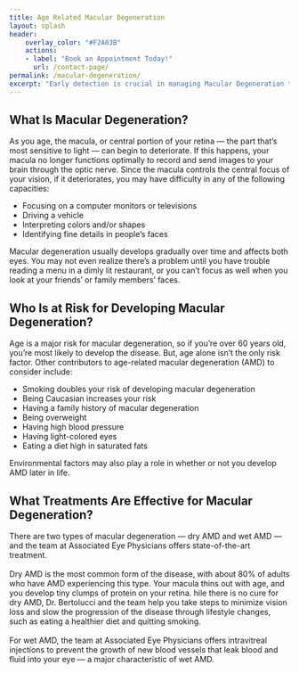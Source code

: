 ```yaml
---
title: Age Related Macular Degeneration
layout: splash
header:
    overlay_color: "#F2A83B"
    actions:
    - label: "Book an Appointment Today!"
      url: /contact-page/
permalink: /macular-degeneration/
excerpt: "Early detection is crucial in managing Macular Degeneration to minize its effects! Schedule an eye exam today at our Clifton, NJ or Elizabeth, NJ office to come up with a personalized plan."
---
```

<div class="faqs">
  <div class="faq">
    <h2> What Is Macular Degeneration? </h2>
    <p> 
    As you age, the macula, or central portion of your retina — the part that’s most sensitive to light — can begin to deteriorate. If this happens, your macula no longer functions optimally to record and send images to your brain through the optic nerve. Since the macula controls the central focus of your vision, if it deteriorates, you may have difficulty in any of the following capacities:
    <ul>
      <li> Focusing on a computer monitors or televisions </li>
      <li> Driving a vehicle </li>
      <li> Interpreting colors and/or shapes </li>
      <li> Identifying fine details in people’s faces </li> 
    </ul>
    Macular degeneration usually develops gradually over time and affects both eyes. You may not even realize there’s a problem until you have trouble reading a menu in a dimly lit restaurant, or you can’t focus as well when you look at your friends’ or family members’ faces.
    </p>
  </div>

  <div class="faq">
  <h2> Who Is at Risk for Developing Macular Degeneration? </h2>
  <p>
  Age is a major risk for macular degeneration, so if you’re over 60 years old, you’re most likely to develop the disease. But, age alone isn’t the only risk factor. Other contributors to age-related macular degeneration (AMD) to consider include: 
  <ul>
    <li> Smoking doubles your risk of developing macular degeneration </li>
    <li> Being Caucasian increases your risk </li>
    <li> Having a family history of macular degeneration </li>
    <li> Being overweight </li> 
    <li> Having high blood pressure </li>
    <li> Having light-colored eyes </li>
    <li> Eating a diet high in saturated fats </li> 
  </ul>
  Environmental factors may also play a role in whether or not you develop AMD later in life.
  </p>
  </div>   

  <div class="faq">
    <h2> What Treatments Are Effective for Macular Degeneration? </h2>
    <p>
    There are two types of macular degeneration — dry AMD and wet AMD — and the team at Associated Eye Physicians offers state-of-the-art treatment. 
    <br> <br>
    Dry AMD is the most common form of the disease, with about 80% of adults who have AMD experiencing this type. Your macula thins out with age, and you develop tiny clumps of protein on your retina. hile there is no cure for dry AMD, Dr. Bertolucci and the team help you take steps to minimize vision loss and slow the progression of the disease through lifestyle changes, such as eating a healthier diet and quitting smoking.
    <br> <br>
    For wet AMD, the team at Associated Eye Physicians offers intravitreal injections to prevent the growth of new blood vessels that leak blood and fluid into your eye — a major characteristic of wet AMD.
    </p>
  </div>
</div>
